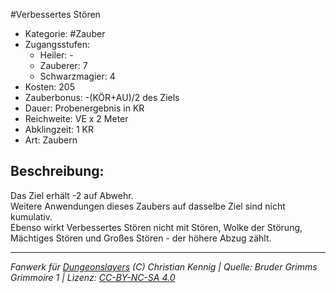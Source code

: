 #Verbessertes Stören  
- Kategorie: #Zauber  
- Zugangsstufen:  
  - Heiler: -  
  - Zauberer: 7  
  - Schwarzmagier: 4  
- Kosten: 205  
- Zauberbonus: -(KÖR+AU)/2 des Ziels  
- Dauer: Probenergebnis in KR  
- Reichweite: VE x 2 Meter  
- Abklingzeit: 1 KR  
- Art: Zaubern     

## Beschreibung:
Das Ziel erhält -2 auf Abwehr.<br>Weitere Anwendungen dieses Zaubers auf dasselbe Ziel sind nicht kumulativ.<br>Ebenso wirkt Verbessertes Stören nicht mit Stören, Wolke der Störung, Mächtiges Stören und Großes Stören - der höhere Abzug zählt.


___
*Fanwerk für [Dungeonslayers](https://www.dungeonslayers.net/) (C) Christian Kennig | Quelle: Bruder Grimms Grimmoire 1 | Lizenz: [CC-BY-NC-SA 4.0](https://creativecommons.org/licenses/by-nc-sa/4.0/deed.de)*